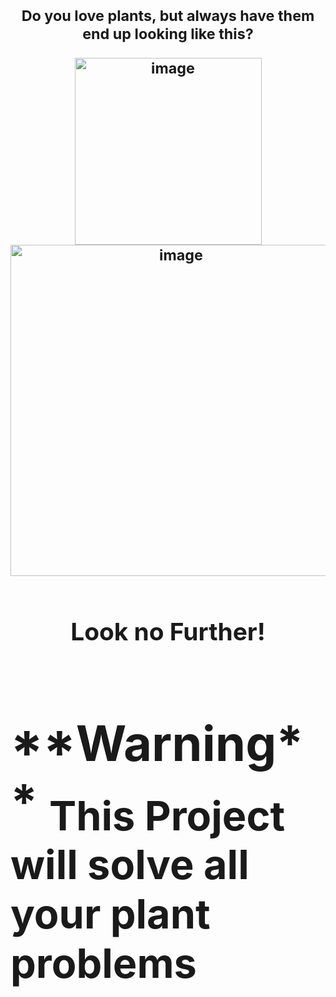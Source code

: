 <h1 align="center"> <sub> Do you love plants, but always have them end up looking like this? 

<p align="center">
<img width="299" alt="image" src="https://user-images.githubusercontent.com/89661904/236704407-b3c708fd-3550-4f1b-8e71-5645bf7ebfcb.png"> <img width="530" alt="image" src="https://user-images.githubusercontent.com/89661904/236704478-69dfd48c-00a6-4b79-8df5-cdbd6248e2e8.png">
</p>

<h1 align="center"> <sub> Look no Further! 
  
  
 <h1 align="left"> 
  **Warning** 
   <sub> This Project will solve all your plant problems

  
